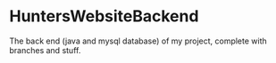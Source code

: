 # HuntersWebsiteBackend
The back end (java and mysql database) of my project, complete with branches and stuff.
